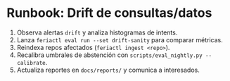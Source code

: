 <!-- cspell:disable -->
# Runbook: Drift de consultas/datos

1. Observa alertas `drift` y analiza histogramas de intents.
2. Lanza `feriactl eval run --set drift-sanity` para comparar métricas.
3. Reindexa repos afectados (`feriactl ingest <repo>`).
4. Recalibra umbrales de abstención con `scripts/eval_nightly.py --calibrate`.
5. Actualiza reportes en `docs/reports/` y comunica a interesados.
